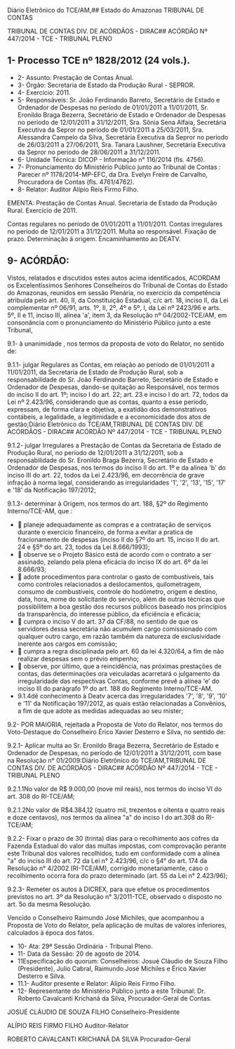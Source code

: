 Diário Eletrônico do TCE/AM,## Estado do Amazonas TRIBUNAL DE CONTAS

TRIBUNAL DE CONTAS DIV. DE ACÓRDÃOS - DIRAC## ACÓRDÃO Nº 447/2014 - TCE - TRIBUNAL PLENO

## 1- Processo TCE nº 1828/2012 (24 vols.).

- 2- Assunto: Prestação de Contas Anual.
- 3- Órgão: Secretaria de Estado da Produção Rural - SEPROR.
- 4- Exercício: 2011.
- 5-  Responsáveis: Sr.  João  Ferdinando  Barreto,  Secretário  de  Estado  e  Ordenador  de Despesas no período de 01/01/2011 a 11/01/2011, Sr. Eronildo Braga Bezerra, Secretário de Estado e Ordenador de Despesas no período de 12/01/2011 a 31/12/2011, Sra. Sônia Sena Alfaia, Secretária Executiva da Sepror no período de 01/01/2011 a 25/03/2011, Sra. Alessandra Campelo da Silva, Secretária Executiva da Sepror no período de 26/03/2011 a 27/06/2011,  Sra.  Tanara  Laushner,  Secretária  Executiva  da  Sepror  no período  de 28/06/2011 a 31/12/2011.
- 6- Unidade Técnica: DICOP - Informação n° 116/2014 (fls. 4756).
- 7-  Pronunciamento  do Ministério  Público  junto  ao Tribunal  de  Contas :  Parecer  nº 1178/2014-MP-EFC,  da  Dra.  Evelyn  Freire  de  Carvalho,  Procuradora  de  Contas  (fls. 4761/4762).
- 8- Relator: Auditor Alípio Reis Firmo Filho.

EMENTA: Prestação  de  Contas  Anual.  Secretaria de Estado da Produção Rural. Exercício de 2011.

Contas  regulares  no  período de 01/01/2011  a 11/01/2011. Contas irregulares no período de 12/01/2011  a  31/12/2011.  Multa  ao  responsável. Fixação de prazo. Determinação à origem. Encaminhamento ao DEATV.

## 9- ACÓRDÃO:

Vistos, relatados e discutidos estes autos acima identificados,  ACORDAM os Excelentíssimos  Senhores  Conselheiros  do  Tribunal  de  Contas  do  Estado  do Amazonas, reunidos em sessão Plenária, no exercício da competência atribuída pelo art. 40, II, da Constituição Estadual, c/c art. 18, inciso II, da Lei complementar nº 06/91, arts. 1º,  II,  2º,  4º  e  5º,  I,  da  Lei  nº  2423/96  e  arts.  5º,  II  e  11,  inciso  III,  alínea  'a',  item  3,  da Resolução nº 04/2002-TCE/AM, em consonância com o pronunciamento do  Ministério Público junto a este Tribunal,

9.1-  à  unanimidade , nos  termos  da  proposta  de  voto  do  Relator,  no sentido de:

9.1.1- julgar Regulares as Contas, em relação ao período de 01/01/2011 a 11/01/2011, da Secretaria de Estado de Produção Rural, sob a responsabilidade do Sr. João  Ferdinando  Barreto,  Secretário  de  Estado  e  Ordenador  de  Despesas,  dando-se quitação ao  Responsável, nos termos do inciso II do art. 1º; inciso I do art. 22; art. 23 e inciso I do art. 72, todos da Lei nº 2.423/96, considerando que as contas, quanto a esse período, expressam, de forma clara e objetiva, a exatidão dos demonstrativos contábeis, a legalidade, a legitimidade e a economicidade dos atos de gestão;Diário Eletrônico do TCE/AM,TRIBUNAL DE CONTAS DIV. DE ACÓRDÃOS - DIRAC## ACÓRDÃO Nº 447/2014 - TCE - TRIBUNAL PLENO

9.1.2- julgar Irregulares a  Prestação de Contas da Secretaria de Estado de Produção Rural, no período de 12/01/2011 a 31/12/2011, sob a responsabilidade do Sr. Eronildo Braga Bezerra, Secretário de Estado e Ordenador de Despesas, nos termos do inciso II do art. 1º e da alínea 'b' do inciso III do art. 22, todos da Lei 2.423/96, em decorrência  de  grave  infração  à  norma  legal,  considerando  as  irregularidades  '1',  '2', '13', '15', '17' e '18' da Notificação 197/2012;

9.1.3-  determinar à  Origem,  nos  termos  do  art.  188,  §2º  do  Regimento Interno/TCE-AM, que :

-  planeje adequadamente as compras e a contratação de serviços durante o exercício  financeiro,  de  forma  a  evitar  a  pratica  de  fracionamento  de  despesas (inciso  II  do  §7º  do  art.  15,  inciso  II  do  art.  24  e  §5º  do  art.  23,  todos  da  Lei 8.666/1993);
-  observe  se  o  Projeto  Básico  está  de  acordo  com  o  contrato  a  ser assinado, zelando pela plena eficácia do inciso IX do art. 6º da lei 8.666/93;
-  adote  procedimentos para controlar o gasto de combustíveis, tais como controles relacionados a deslocamentos, quilometragem, consumo de combustíveis,  controle  do  hodômetro,  origem  e  destino,  data,  hora,  nome  do solicitante do serviço, além de outras técnicas que possibilitem a boa gestão dos recursos públicos baseado nos princípios da transparência, do interesse público, da eficiência e eficácia;
-  cumpra  o inciso V do art. 37 da CF/88, no sentido de que os servidores dessa secretária  não  acumulem cargo  comissionado  com  qualquer  outro  cargo, em razão também da natureza de exclusividade inerente aos cargos em comissão;
-  cumpra  a  regra  disciplinada  pelo  art.  60  da  lei  4.320/64,  a  fim  de  não realizar despesas sem o prévio empenho;
-  observe,  por  último,  que  a  reincidência,  nas  próximas  prestações  de contas, das determinações ora veiculadas acarretará o julgamento da irregularidade das respectivas Contas, conforme prevê a alínea 'e' do inciso III do parágrafo 1º do art. 188 do Regimento Interno/TCE-AM.
- 9.1.4dê  conhecimento  à  Deatv  acerca  das  irregularidades  '7',  '8',  '9', '10' e '11' da Notificação 197/2012, as quais estão relacionadas a Convênios, a fim de que adote as medidas adequadas ao seu mister;

9.2- POR MAIORIA, rejeitada a Proposta de Voto do Relator, nos termos do Voto-Destaque do Conselheiro Érico Xavier Desterro e Silva, no sentido de:

9.2.1- Aplicar multa ao Sr. Eronildo Braga Bezerra, Secretário de Estado e Ordenador  de  Despesas,  no  período  de  12/01/2011  a  31/12/2011,  com  base  na Resolução n° 01/2009:Diário Eletrônico do TCE/AM,TRIBUNAL DE CONTAS DIV. DE ACÓRDÃOS - DIRAC## ACÓRDÃO Nº 447/2014 - TCE - TRIBUNAL PLENO

9.2.1.1No valor de R$ 9.000,00 (nove mil reais), nos termos do inciso VI do art. 308 do RI-TCE/AM;

9.2.1.2No valor de R$4.384,12 (quatro mil,  trezentos e oitenta e quatro reais e doze centavos), nos termos da alínea "a" do inciso I do art.308 do RI-TCE/AM;

9.2.2- Fixar o prazo de 30 (trinta) dias para o recolhimento aos cofres da Fazenda Estadual do valor das multas impostas, com comprovação perante este Tribunal dos valores recolhidos, tudo em conformidade com a alínea "a" do inciso III do art. 72 da Lei  n°  2.423/96,  c/c  o  §4°  do  art.  174  da  Resolução  n°  4/2002  (RI-TCE/AM),  corrigido monetariamente, caso o recolhimento ocorra fora do prazo determinado (art. 55 da Lei n° 2.423/96);

9.2.3-  Remeter  os  autos  à  DICREX, para  que  efetue  os  procedimentos previstos  no  art.  3º  da  Resolução  n°  3/2011-TCE,  observado  o  disposto  no  art.  5o  da mesma Resolução.

Vencido o Conselheiro Raimundo José Michiles, que acompanhou a Proposta de Voto do Relator, pela aplicação de multas de valores inferiores, calculados à época dos fatos.

- 10- Ata: 29ª Sessão Ordinária - Tribunal Pleno.
- 11- Data da Sessão: 20 de agosto de 2014.
- 11Especificação do quorum: Conselheiros: Josué Cláudio de Souza Filho (Presidente), Julio Cabral, Raimundo José Michiles e Érico Xavier Desterro e Silva.
- 11.1- Auditor presente e Relator: Alípio Reis Firmo Filho.
- 12- Representante do Ministério Público junto a este Tribunal: Dr. Roberto Cavalcanti Krichanã da Silva, Procurador-Geral de Contas.

JOSUÉ CLÁUDIO DE SOUZA FILHO Conselheiro-Presidente

ALÍPIO REIS FIRMO FILHO Auditor-Relator

ROBERTO CAVALCANTI KRICHANÃ DA SILVA Procurador-Geral